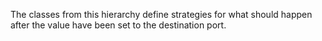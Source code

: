 The classes from this hierarchy define strategies for what should happen after the value have been set to the destination port.